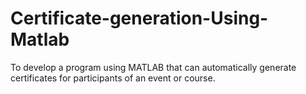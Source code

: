 # Certificate-generation-Using-Matlab
To develop a program using MATLAB that can automatically generate certificates for participants of an event or course.
